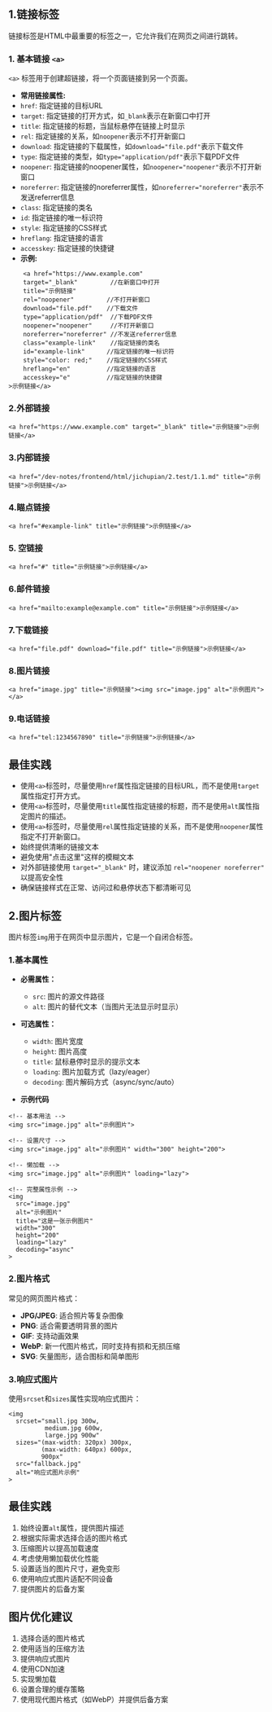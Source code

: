 ## 1.链接标签

链接标签是HTML中最重要的标签之一，它允许我们在网页之间进行跳转。

### 1. 基本链接 `<a>`

`<a>` 标签用于创建超链接，将一个页面链接到另一个页面。

- **常用链接属性:**
- `href`: 指定链接的目标URL
- `target`: 指定链接的打开方式，如`_blank`表示在新窗口中打开
- `title`: 指定链接的标题，当鼠标悬停在链接上时显示
- `rel`: 指定链接的关系，如`noopener`表示不打开新窗口
- `download`: 指定链接的下载属性，如`download="file.pdf"`表示下载文件
- `type`: 指定链接的类型，如`type="application/pdf"`表示下载PDF文件
- `noopener`: 指定链接的noopener属性，如`noopener="noopener"`表示不打开新窗口
- `noreferrer`: 指定链接的noreferrer属性，如`noreferrer="noreferrer"`表示不发送referrer信息
- `class`: 指定链接的类名
- `id`: 指定链接的唯一标识符
- `style`: 指定链接的CSS样式
- `hreflang`: 指定链接的语言
- `accesskey`: 指定链接的快捷键
- **示例:**
```html:demo
    <a href="https://www.example.com" 
    target="_blank"         //在新窗口中打开
    title="示例链接"
    rel="noopener"         //不打开新窗口
    download="file.pdf"    //下载文件
    type="application/pdf"  //下载PDF文件
    noopener="noopener"     //不打开新窗口
    noreferrer="noreferrer" //不发送referrer信息
    class="example-link"    //指定链接的类名
    id="example-link"      //指定链接的唯一标识符
    style="color: red;"    //指定链接的CSS样式
    hreflang="en"          //指定链接的语言
    accesskey="e"          //指定链接的快捷键
>示例链接</a>

```
### 2.外部链接

```html:demo
<a href="https://www.example.com" target="_blank" title="示例链接">示例链接</a>
```
### 3.内部链接

```html:demo
<a href="/dev-notes/frontend/html/jichupian/2.test/1.1.md" title="示例链接">示例链接</a>
```

### 4.瞄点链接

```html:demo
<a href="#example-link" title="示例链接">示例链接</a>
```

### 5.  空链接

```html:demo
<a href="#" title="示例链接">示例链接</a>
```

### 6.邮件链接

```html:demo
<a href="mailto:example@example.com" title="示例链接">示例链接</a>
```

### 7.下载链接

```html:demo
<a href="file.pdf" download="file.pdf" title="示例链接">示例链接</a>
```

### 8.图片链接

```html:demo
<a href="image.jpg" title="示例链接"><img src="image.jpg" alt="示例图片"></a>
```

### 9.电话链接

```html:demo
<a href="tel:1234567890" title="示例链接">示例链接</a>
```
## 最佳实践

- 使用`<a>`标签时，尽量使用`href`属性指定链接的目标URL，而不是使用`target`属性指定打开方式。
- 使用`<a>`标签时，尽量使用`title`属性指定链接的标题，而不是使用`alt`属性指定图片的描述。
- 使用`<a>`标签时，尽量使用`rel`属性指定链接的关系，而不是使用`noopener`属性指定不打开新窗口。
- 始终提供清晰的链接文本
- 避免使用"点击这里"这样的模糊文本
- 对外部链接使用 `target="_blank"` 时，建议添加 `rel="noopener noreferrer"` 以提高安全性
- 确保链接样式在正常、访问过和悬停状态下都清晰可见

## 2.图片标签 

图片标签`img`用于在网页中显示图片，它是一个自闭合标签。

### 1.基本属性

- **必需属性：**
  - `src`: 图片的源文件路径
  - `alt`: 图片的替代文本（当图片无法显示时显示）

- **可选属性：**
  - `width`: 图片宽度
  - `height`: 图片高度
  - `title`: 鼠标悬停时显示的提示文本
  - `loading`: 图片加载方式（lazy/eager）
  - `decoding`: 图片解码方式（async/sync/auto）

- **示例代码**

```html:demo
<!-- 基本用法 -->
<img src="image.jpg" alt="示例图片">

<!-- 设置尺寸 -->
<img src="image.jpg" alt="示例图片" width="300" height="200">

<!-- 懒加载 -->
<img src="image.jpg" alt="示例图片" loading="lazy">

<!-- 完整属性示例 -->
<img 
  src="image.jpg" 
  alt="示例图片"
  title="这是一张示例图片"
  width="300"
  height="200"
  loading="lazy"
  decoding="async"
>
```

### 2.图片格式

常见的网页图片格式：
- **JPG/JPEG**: 适合照片等复杂图像
- **PNG**: 适合需要透明背景的图片
- **GIF**: 支持动画效果
- **WebP**: 新一代图片格式，同时支持有损和无损压缩
- **SVG**: 矢量图形，适合图标和简单图形

### 3.响应式图片

使用`srcset`和`sizes`属性实现响应式图片：

```html:demo
<img 
  srcset="small.jpg 300w,
          medium.jpg 600w,
          large.jpg 900w"
  sizes="(max-width: 320px) 300px,
         (max-width: 640px) 600px,
         900px"
  src="fallback.jpg" 
  alt="响应式图片示例"
>
```

## 最佳实践

1. 始终设置`alt`属性，提供图片描述
2. 根据实际需求选择合适的图片格式
3. 压缩图片以提高加载速度
4. 考虑使用懒加载优化性能
5. 设置适当的图片尺寸，避免变形
6. 使用响应式图片适配不同设备
7. 提供图片的后备方案

## 图片优化建议

1. 选择合适的图片格式
2. 使用适当的压缩方法
3. 提供响应式图片
4. 使用CDN加速
5. 实现懒加载
6. 设置合理的缓存策略
7. 使用现代图片格式（如WebP）并提供后备方案












